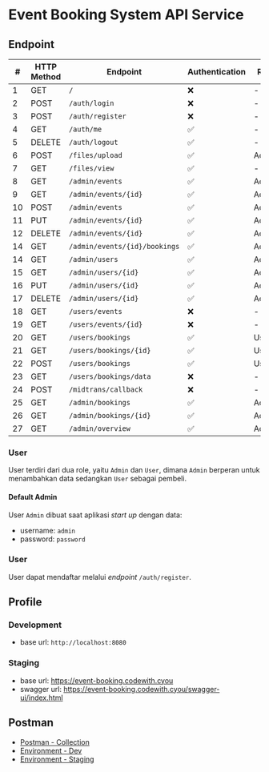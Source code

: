 # Event Booking System API Service

## Endpoint
| #  | HTTP Method | Endpoint                      | Authentication | Role  |
|----|-------------|-------------------------------|----------------|-------|
| 1  | GET         | `/`                           | ❌              | -     |
| 2  | POST        | `/auth/login`                 | ❌              | -     |
| 3  | POST        | `/auth/register`              | ❌              | -     |
| 4  | GET         | `/auth/me`                    | ✅              | -     |
| 5  | DELETE      | `/auth/logout`                | ✅              | -     |
| 6  | POST        | `/files/upload`               | ✅              | Admin |
| 7  | GET         | `/files/view`                 | ✅              | -     |
| 8  | GET         | `/admin/events`               | ✅              | Admin |
| 9  | GET         | `/admin/events/{id}`          | ✅              | Admin |
| 10 | POST        | `/admin/events`               | ✅              | Admin |
| 11 | PUT         | `/admin/events/{id}`          | ✅              | Admin |
| 12 | DELETE      | `/admin/events/{id}`          | ✅              | Admin |
| 14 | GET         | `/admin/events/{id}/bookings` | ✅              | Admin |
| 14 | GET         | `/admin/users`                | ✅              | Admin |
| 15 | GET         | `/admin/users/{id}`           | ✅              | Admin |
| 16 | PUT         | `/admin/users/{id}`           | ✅              | Admin |
| 17 | DELETE      | `/admin/users/{id}`           | ✅              | Admin |
| 18 | GET         | `/users/events`               | ❌              | -     |
| 19 | GET         | `/users/events/{id}`          | ❌              | -     |
| 20 | GET         | `/users/bookings`             | ✅              | User  |
| 21 | GET         | `/users/bookings/{id}`        | ✅              | User  |
| 22 | POST        | `/users/bookings`             | ✅              | User  |
| 23 | GET         | `/users/bookings/data`        | ❌              | -     |
| 24 | POST        | `/midtrans/callback`          | ❌              | -     |
| 25 | GET         | `/admin/bookings`             | ✅              | Admin |
| 26 | GET         | `/admin/bookings/{id}`        | ✅              | Admin |
| 27 | GET         | `/admin/overview`             | ✅              | Admin |

### User
User terdiri dari dua role, yaitu `Admin` dan `User`, dimana `Admin` berperan untuk menambahkan data sedangkan `User` sebagai pembeli.

#### Default Admin
User `Admin` dibuat saat aplikasi _start up_ dengan data:
- username: `admin`
- password: `password`

### User
User dapat mendaftar melalui _endpoint_ `/auth/register`.

## Profile
### Development
- base url: `http://localhost:8080`

### Staging
- base url: https://event-booking.codewith.cyou
- swagger url: https://event-booking.codewith.cyou/swagger-ui/index.html

## Postman
- [Postman - Collection](./postman/Collection.json)
- [Environment - Dev](./postman/Environment%20-%20Dev.json)
- [Environment - Staging](./postman/Environment%20-%20Staging.json)